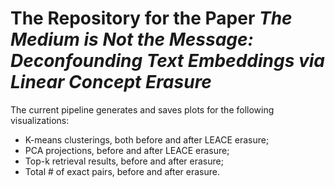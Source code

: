 # The Repository for the Paper ***The Medium is Not the Message: Deconfounding Text Embeddings via Linear Concept Erasure***

The current pipeline generates and saves plots for the following visualizations:
- K-means clusterings, both before and after LEACE erasure;
- PCA projections, before and after LEACE erasure;
- Top-k retrieval results, before and after erasure;
- Total # of exact pairs, before and after erasure.
